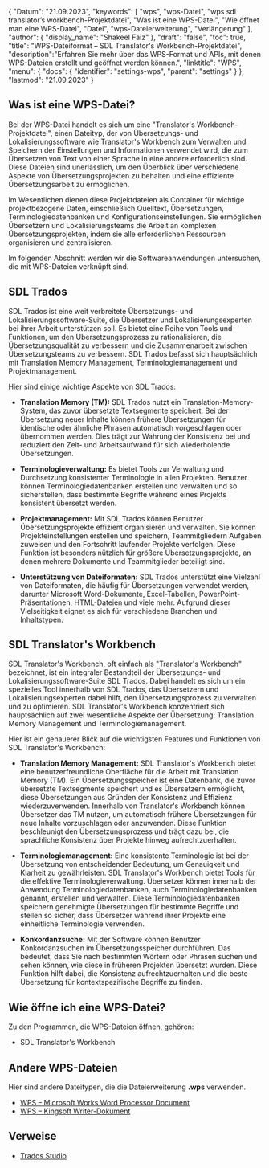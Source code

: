 {
"Datum": "21.09.2023",
  "keywords": [
"wps",
"wps-Datei",
"wps sdl translator’s workbench-Projektdatei",
"Was ist eine WPS-Datei",
"Wie öffnet man eine WPS-Datei",
"Datei",
"wps-Dateierweiterung",
"Verlängerung"
],
  "author": {
"display_name": "Shakeel Faiz"
},
"draft": "false",
"toc": true,
"title": "WPS-Dateiformat – SDL Translator's Workbench-Projektdatei",
  "description":"Erfahren Sie mehr über das WPS-Format und APIs, mit denen WPS-Dateien erstellt und geöffnet werden können.",
"linktitle": "WPS",
  "menu": {
    "docs": {
      "identifier": "settings-wps",
"parent": "settings"
}
},
"lastmod": "21.09.2023"
}

## Was ist eine WPS-Datei?

Bei der WPS-Datei handelt es sich um eine "Translator's Workbench-Projektdatei", einen Dateityp, der von Übersetzungs- und Lokalisierungssoftware wie Translator's Workbench zum Verwalten und Speichern der Einstellungen und Informationen verwendet wird, die zum Übersetzen von Text von einer Sprache in eine andere erforderlich sind. Diese Dateien sind unerlässlich, um den Überblick über verschiedene Aspekte von Übersetzungsprojekten zu behalten und eine effiziente Übersetzungsarbeit zu ermöglichen.

Im Wesentlichen dienen diese Projektdateien als Container für wichtige projektbezogene Daten, einschließlich Quelltext, Übersetzungen, Terminologiedatenbanken und Konfigurationseinstellungen. Sie ermöglichen Übersetzern und Lokalisierungsteams die Arbeit an komplexen Übersetzungsprojekten, indem sie alle erforderlichen Ressourcen organisieren und zentralisieren.

Im folgenden Abschnitt werden wir die Softwareanwendungen untersuchen, die mit WPS-Dateien verknüpft sind.

## SDL Trados

SDL Trados ist eine weit verbreitete Übersetzungs- und Lokalisierungssoftware-Suite, die Übersetzer und Lokalisierungsexperten bei ihrer Arbeit unterstützen soll. Es bietet eine Reihe von Tools und Funktionen, um den Übersetzungsprozess zu rationalisieren, die Übersetzungsqualität zu verbessern und die Zusammenarbeit zwischen Übersetzungsteams zu verbessern. SDL Trados befasst sich hauptsächlich mit Translation Memory Management, Terminologiemanagement und Projektmanagement.

Hier sind einige wichtige Aspekte von SDL Trados:

- **Translation Memory (TM):** SDL Trados nutzt ein Translation-Memory-System, das zuvor übersetzte Textsegmente speichert. Bei der Übersetzung neuer Inhalte können frühere Übersetzungen für identische oder ähnliche Phrasen automatisch vorgeschlagen oder übernommen werden. Dies trägt zur Wahrung der Konsistenz bei und reduziert den Zeit- und Arbeitsaufwand für sich wiederholende Übersetzungen.

- **Terminologieverwaltung:** Es bietet Tools zur Verwaltung und Durchsetzung konsistenter Terminologie in allen Projekten. Benutzer können Terminologiedatenbanken erstellen und verwalten und so sicherstellen, dass bestimmte Begriffe während eines Projekts konsistent übersetzt werden.

- **Projektmanagement:** Mit SDL Trados können Benutzer Übersetzungsprojekte effizient organisieren und verwalten. Sie können Projekteinstellungen erstellen und speichern, Teammitgliedern Aufgaben zuweisen und den Fortschritt laufender Projekte verfolgen. Diese Funktion ist besonders nützlich für größere Übersetzungsprojekte, an denen mehrere Dokumente und Teammitglieder beteiligt sind.

- **Unterstützung von Dateiformaten:** SDL Trados unterstützt eine Vielzahl von Dateiformaten, die häufig für Übersetzungen verwendet werden, darunter Microsoft Word-Dokumente, Excel-Tabellen, PowerPoint-Präsentationen, HTML-Dateien und viele mehr. Aufgrund dieser Vielseitigkeit eignet es sich für verschiedene Branchen und Inhaltstypen.

## SDL Translator's Workbench

SDL Translator's Workbench, oft einfach als "Translator's Workbench" bezeichnet, ist ein integraler Bestandteil der Übersetzungs- und Lokalisierungssoftware-Suite SDL Trados. Dabei handelt es sich um ein spezielles Tool innerhalb von SDL Trados, das Übersetzern und Lokalisierungsexperten dabei hilft, den Übersetzungsprozess zu verwalten und zu optimieren. SDL Translator's Workbench konzentriert sich hauptsächlich auf zwei wesentliche Aspekte der Übersetzung: Translation Memory Management und Terminologiemanagement.

Hier ist ein genauerer Blick auf die wichtigsten Features und Funktionen von SDL Translator's Workbench:

- **Translation Memory Management:** SDL Translator's Workbench bietet eine benutzerfreundliche Oberfläche für die Arbeit mit Translation Memory (TM). Ein Übersetzungsspeicher ist eine Datenbank, die zuvor übersetzte Textsegmente speichert und es Übersetzern ermöglicht, diese Übersetzungen aus Gründen der Konsistenz und Effizienz wiederzuverwenden. Innerhalb von Translator's Workbench können Übersetzer das TM nutzen, um automatisch frühere Übersetzungen für neue Inhalte vorzuschlagen oder anzuwenden. Diese Funktion beschleunigt den Übersetzungsprozess und trägt dazu bei, die sprachliche Konsistenz über Projekte hinweg aufrechtzuerhalten.

- **Terminologiemanagement:** Eine konsistente Terminologie ist bei der Übersetzung von entscheidender Bedeutung, um Genauigkeit und Klarheit zu gewährleisten. SDL Translator's Workbench bietet Tools für die effektive Terminologieverwaltung. Übersetzer können innerhalb der Anwendung Terminologiedatenbanken, auch Terminologiedatenbanken genannt, erstellen und verwalten. Diese Terminologiedatenbanken speichern genehmigte Übersetzungen für bestimmte Begriffe und stellen so sicher, dass Übersetzer während ihrer Projekte eine einheitliche Terminologie verwenden.

- **Konkordanzsuche:** Mit der Software können Benutzer Konkordanzsuchen im Übersetzungsspeicher durchführen. Das bedeutet, dass Sie nach bestimmten Wörtern oder Phrasen suchen und sehen können, wie diese in früheren Projekten übersetzt wurden. Diese Funktion hilft dabei, die Konsistenz aufrechtzuerhalten und die beste Übersetzung für kontextspezifische Begriffe zu finden.

## Wie öffne ich eine WPS-Datei?

Zu den Programmen, die WPS-Dateien öffnen, gehören:

- SDL Translator's Workbench

## Andere WPS-Dateien

Hier sind andere Dateitypen, die die Dateierweiterung **.wps** verwenden.

- [WPS – Microsoft Works Word Processor Document](/word-processing/wps/)
- [WPS – Kingsoft Writer-Dokument](/word-processing/wps-kingsoft/)

## Verweise
* [Trados Studio](https://en.wikipedia.org/wiki/Trados_Studio)
